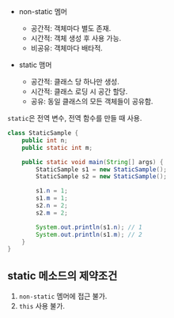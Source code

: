 - non-static 멤머

  - 공간적: 객체마다 별도 존재.
  - 시간적: 객체 생성 후 사용 가능.
  - 비공유: 객체마다 배타적.

- static 맴머
  - 공간적: 클래스 당 하나만 생성.
  - 시간적: 클래스 로딩 시 공간 할당.
  - 공유: 동일 클래스의 모든 객체들이 공유함.

`static`은 전역 변수, 전역 함수를 만들 때 사용.

```java
class StaticSample {
    public int n;
    public static int m;

    public static void main(String[] args) {
        StaticSample s1 = new StaticSample();
        StaticSample s2 = new StaticSample();

        s1.n = 1;
        s1.m = 1;
        s2.n = 2;
        s2.m = 2;

        System.out.println(s1.n); // 1
        System.out.println(s1.m); // 2
    }
}
```

## static 메소드의 제약조건

1. `non-static` 멤머에 접근 불가.
2. `this` 사용 불가.
